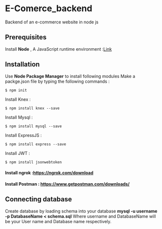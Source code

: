 # E-Comerce_backend
Backend of an e-commerce website in node js

## Prerequisites
Install <b>Node</b> , A JavaScript runtime environment :[Link](https://nodejs.org/en/download/)
## Installation
Use <b>Node Package Manager</b> to install following modules Make a packge.json file by typing the following commands :

    $ npm init
    
Install Knex :    
    
    $ npm install knex --save
Install Mysql : 

    $ npm install mysql --save
Install ExpressJS : 

    $ npm install express --save
Install JWT :

    $ npm install jsonwebtoken
#### Install ngrok :https://ngrok.com/download
#### Install Postman : https://www.getpostman.com/downloads/

## Connecting database
Create database by loading schema into your database <b>mysql -u username -p DatabaseName < schema.sql</b> Where username and DatabaseName will be your User name and Database name respectively.

